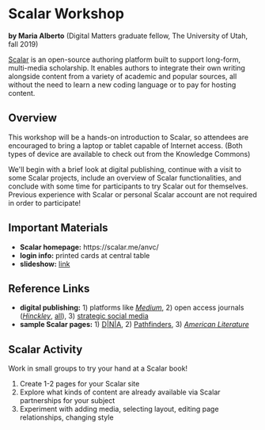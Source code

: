 <h1>Scalar Workshop</h1>
<p><b>by Maria Alberto</b> (Digital Matters graduate fellow, The University of Utah, fall 2019)</p>
<p> <a href="https://scalar.me/anvc/"> Scalar</a> is an open-source authoring platform built to support long-form, multi-media scholarship. It enables authors to integrate their own writing alongside content from a variety of academic and popular sources, all without the need to learn a new coding language or to pay for hosting content.</p>

<h2>Overview</h2>
<p>This workshop will be a hands-on introduction to Scalar, so attendees are encouraged to bring a laptop or tablet capable of Internet access. (Both types of device are available to check out from the Knowledge Commons)</p>

<p>We'll begin with a brief look at digital publishing, continue with a visit to some Scalar projects, include an overview of Scalar functionalities, and conclude with some time for participants to try Scalar out for themselves. Previous experience with Scalar or personal Scalar account are not required in order to participate!</p> 
  
<h2>Important Materials</h2>
<p><ul>
  <li><b>Scalar homepage:</b> https://scalar.me/anvc/</li>
  <li><b>login info:</b> printed cards at central table</li>
  <li><b>slideshow:</b> <a href="https://docs.google.com/presentation/d/1CrsI9b5sQMcMSF36FxPGeu8orc_9qM21J_rToa59WdA/edit#slide=id.g35f391192_00</li>
    </ul></p>">link</a></ul>

<h2>Reference Links</h2>
<p><ul>
  <li><b>digital publishing:</b> 1) platforms like <a href="https://medium.com/@cfiesler"><i>Medium</i></a>, 2) open access journals (<a href="http://epubs.utah.edu/index.php/HJP"><i>Hinckley</i></a>, <a href="http://epubs.utah.edu/">all</a>), 3) <a href="https://www.chronicle.com/blogs/profhacker/getting-started-on-academic-twitter-v2-0/63451">strategic social media</a></li>
  <li><b>sample Scalar pages:</b> 1) <a href="http://dnaanthology.com/anvc/dna/communicating-the-intermedia-archive-the-theresa-hak-kyung-cha-collection">D|N|A</a>, 2) <a href="http://scalar.usc.edu/works/pathfinders/index">Pathfinders</a>, 3) <a href="https://scalar.me/anvc/showcase/new-media-and-american-literature/"><i>American Literature</i></a></li>
   </ul></p>
 
<h2>Scalar Activity</h2>
<p>Work in small groups to try your hand at a Scalar book!</p>
<p><ol start="1">
  <li>Create 1-2 pages for your Scalar site</li>
  <li>Explore what kinds of content are already available via Scalar partnerships for your subject</li>
  <li>Experiment with adding media, selecting layout, editing page relationships, changing style</li>
    
</ol></p>
